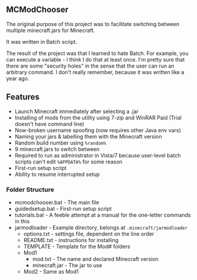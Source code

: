 ## MCModChooser
The original purpose of this project was to facilitate switching between multiple minecraft.jars for Minecraft.

It was written in Batch script.

The result of the project was that I learned to hate Batch.
For example, you can execute a variable - I think I do that at least once.
I'm pretty sure that there are some "security holes" in the sense that the user can run an arbitrary command.
I don't really remember, because it was written like a year ago.

## Features
 - Launch Minecraft immediately after selecting a .jar
 - Installing of mods from the utility using 7-zip and WinRAR Paid (Trial doesn't have command line)
 - Now-broken username spoofing (now requires other Java env vars)
 - Naming your jars & labelling them with the Minecraft version
 - Random build number using `%random%`
 - 9 minecraft.jars to switch between
 - Required to run as administrator in Vista/7 because user-level batch scripts can't edit `%APPDATA%` for some reason
 - First-run setup script
 - Ability to resume interrupted setup

### Folder Structure
 - mcmodchooser.bat - The main file
 - guidedsetup.bat - First-run setup script
 - tutorials.bat - A feeble attempt at a manual for the one-letter commands in this
 - jarmodloader - Example directory, belongs at `.minecraft/jarmodloader`
   - options.txt - settings file, dependent on the line order
   - README.txt - instructions for installing
   - TEMPLATE - Template for the Mod# folders
   - Mod1
     - mod.txt - The name and declared Minecraft version
     - minecraft.jar - The jar to use
   - Mod2 - Same as Mod1


